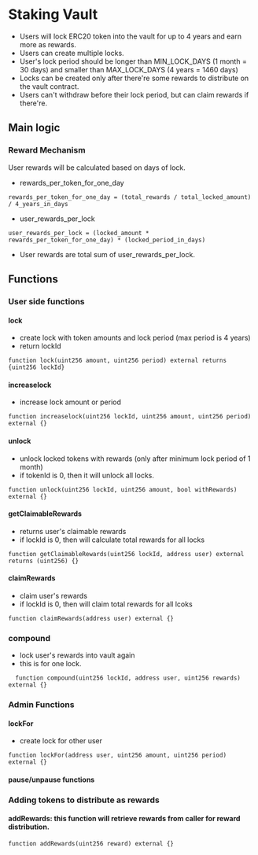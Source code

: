 # Staking Vault

- Users will lock ERC20 token into the vault for up to 4 years and earn more as rewards.
- Users can create multiple locks.
- User's lock period should be longer than MIN_LOCK_DAYS (1 month = 30 days) and smaller than MAX_LOCK_DAYS (4 years = 1460 days)
- Locks can be created only after there're some rewards to distribute on the vault contract.
- Users can't withdraw before their lock period, but can claim rewards if there're.

## Main logic

### Reward Mechanism

User rewards will be calculated based on days of lock.

- rewards_per_token_for_one_day

```
rewards_per_token_for_one_day = (total_rewards / total_locked_amount) / 4_years_in_days
```

- user_rewards_per_lock

```
user_rewards_per_lock = (locked_amount * rewards_per_token_for_one_day) * (locked_period_in_days)
```

- User rewards are total sum of user_rewards_per_lock.

## Functions

### User side functions

#### lock

- create lock with token amounts and lock period (max period is 4 years)
- return lockId

```
function lock(uint256 amount, uint256 period) external returns {uint256 lockId}
```

#### increaselock

- increase lock amount or period

```
function increaselock(uint256 lockId, uint256 amount, uint256 period) external {}
```

#### unlock

- unlock locked tokens with rewards (only after minimum lock period of 1 month)
- if tokenId is 0, then it will unlock all locks.

```
function unlock(uint256 lockId, uint256 amount, bool withRewards) external {}
```

#### getClaimableRewards

- returns user's claimable rewards
- if lockId is 0, then will calculate total rewards for all locks

```
function getClaimableRewards(uint256 lockId, address user) external returns (uint256) {}
```

#### claimRewards

- claim user's rewards
- if lockId is 0, then will claim total rewards for all lcoks

```
function claimRewards(address user) external {}
```

### compound

- lock user's rewards into vault again
- this is for one lock.

```
  function compound(uint256 lockId, address user, uint256 rewards) external {}
```

### Admin Functions

#### lockFor

- create lock for other user

```
function lockFor(address user, uint256 amount, uint256 period) external {}
```

#### pause/unpause functions

### Adding tokens to distribute as rewards

#### addRewards: this function will retrieve rewards from caller for reward distribution.

```
function addRewards(uint256 reward) external {}
```
